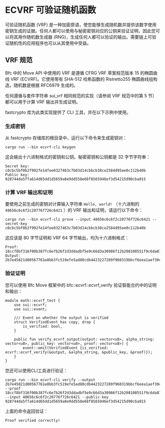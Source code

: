 # ECVRF 可验证随机函数

可验证随机函数 (VRF) 是一种加密原语，使您能够生成随机数并提供该数字使用密钥生成的证据。任何人都可以使用与秘密密钥对应的公钥来验证证明，因此您可以将其用作随机数生成器 (RNG)，生成任何人都可以验证的输出。需要链上可验证随机性的应用程序也可以从其使用中受益。

## VRF 规范

Bfc 中的 Move API 中使用的 VRF 是遵循 CFRG VRF 草案规范版本 15 的椭圆曲线 VRF (ECVRF)。它使用带有 SHA-512 哈希函数的 Ristretto255 椭圆曲线组构造。随机数是根据 RFC6979 生成的。

任何遵循与套件字符串 sui_vrf 相同规范的实现（请参阅 VRF 规范中的第 5 节）都可以用于计算 VRF 输出并生成证明。

fastcrypto 库为此类实现提供了 CLI 工具，并在以下示例中使用。

### 生成密钥​

从 fastcrypto 存储库的根目录中，运行以下命令来生成密钥对：

```plain
cargo run --bin ecvrf-cli keygen
```

这会输出十六进制格式的密钥和公钥。秘密密钥和公钥都是 32 字节字符串：

```plain
Secret key: c0cbc5bf0b2f992fe14fee0327463c7b03d14cbbcb38ce2584d95ee0c112b40b
Public key: 928744da5ffa614d65dd1d5659a8e9dd558e68f8565946ef3d54215d90cba015
```

### 计算 VRF 输出和证明​

要使用之前生成的密钥对计算输入字符串 `Hello, world!` （十六进制的 `48656c6c6f2c20776f726c6421` ）的 VRF 输出和证明，请运行以下命令：

```plain
cargo run --bin ecvrf-cli prove --input 48656c6c6f2c20776f726c6421 --secret-key c0cbc5bf0b2f992fe14fee0327463c7b03d14cbbcb38ce2584d95ee0c112b40b
```

这应该是 80 字节证明和 VRF 64 字节输出，均为十六进制格式：

```plain
Proof:  18ccf8bf316f00b387fc6e7b26f2d3ddadbf5e9c66d3a30986f12b208108551f9c6da87793a857d79261338a50430074b1dbc7f8f05e492149c51313381248b4229ebdda367146dbbbf95809c7fb330d
Output: 2b7e45821d80567761e8bb3fc519efe5ad80cdb4423227289f960319bbcf6eea1aef30c023617d73f589f98272b87563c6669f82b51dafbeb5b9cf3b17c73437
```

### 验证证明​

您可以使用 Bfc Move 框架中的 bfc::ecvrf::ecvrf_verify 验证智能合约中的证明和输出：

```move
module math::ecvrf_test {
    use sui::ecvrf;
    use sui::event;

    /// Event on whether the output is verified
    struct VerifiedEvent has copy, drop {
        is_verified: bool,
    }

    public fun verify_ecvrf_output(output: vector<u8>, alpha_string: vector<u8>, public_key: vector<u8>, proof: vector<u8>) {
        event::emit(VerifiedEvent {is_verified: ecvrf::ecvrf_verify(&output, &alpha_string, &public_key, &proof)});
    }
}
```

您还可以使用CLI工具进行验证：

```plain
cargo run --bin ecvrf-cli verify --output 2b7e45821d80567761e8bb3fc519efe5ad80cdb4423227289f960319bbcf6eea1aef30c023617d73f589f98272b87563c6669f82b51dafbeb5b9cf3b17c73437 --proof 18ccf8bf316f00b387fc6e7b26f2d3ddadbf5e9c66d3a30986f12b208108551f9c6da87793a857d79261338a50430074b1dbc7f8f05e492149c51313381248b4229ebdda367146dbbbf95809c7fb330d --input 48656c6c6f2c20776f726c6421 --public-key 928744da5ffa614d65dd1d5659a8e9dd558e68f8565946ef3d54215d90cba015
```

上面的命令返回验证：

```plain
Proof verified correctly!
```
